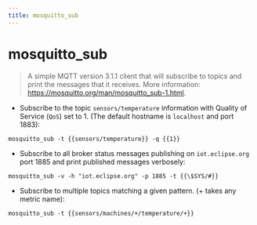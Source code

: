 ```yaml
---
title: mosquitto_sub
---
```

# mosquitto_sub

> A simple MQTT version 3.1.1 client that will subscribe to topics and print the messages that it receives.
> More information: <https://mosquitto.org/man/mosquitto_sub-1.html>.

- Subscribe to the topic `sensors/temperature` information with Quality of Service (`QoS`) set to 1. (The default hostname is `localhost` and port 1883):

`mosquitto_sub -t {{sensors/temperature}} -q {{1}}`

- Subscribe to all broker status messages publishing on `iot.eclipse.org` port 1885 and print published messages verbosely:

`mosquitto_sub -v -h "iot.eclipse.org" -p 1885 -t {{\$SYS/#}}`

- Subscribe to multiple topics matching a given pattern. (+ takes any metric name):

`mosquitto_sub -t {{sensors/machines/+/temperature/+}}`
